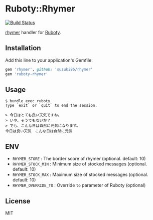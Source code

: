 # Ruboty::Rhymer

[![Build Status](https://travis-ci.org/rutan/ruboty-rhymer.svg?branch=master)](https://travis-ci.org/rutan/ruboty-rhymer)

[rhymer](https://github.com/suzuki86/rhymer) handler for [Ruboty](https://github.com/r7kamura/ruboty).

## Installation

Add this line to your application's Gemfile:

```ruby
gem 'rhymer', github: 'suzuki86/rhymer'
gem 'ruboty-rhymer'
```

## Usage

```
$ bundle exec ruboty
Type `exit` or `quit` to end the session.

> 今日はとても良い天気ですね。
> いや、そうでもないか？
> でも、こんな日は自然に元気になります。
今日は良い天気　こんな日は自然に元気
```

## ENV

- `RHYMER_STORE` : The border score of rhymer (optional. default: 10)
- `RHYMER_STOCK_MIN` : Minimum size of stocked messages (optional. default: 10)
- `RHYMER_STOCK_MAX` : Maximum size of stocked messages (optional. default: 10)
- `RHYMER_OVERRIDE_TO` : Override `to` parameter of Ruboty (optional)

## License

MIT

